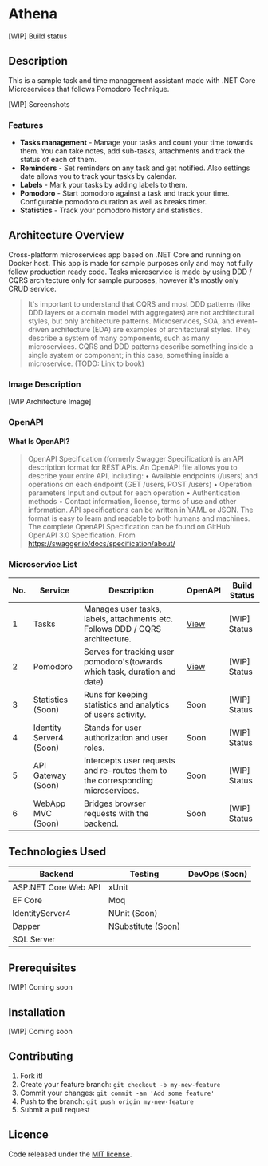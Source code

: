 # Athena
[WIP] Build status

## Description

This is a sample task and time management assistant made with .NET Core Microservices that follows Pomodoro Technique.

[WIP] Screenshots

### Features

- **Tasks management** - Manage your tasks and count your time towards them. You can take notes, add sub-tasks, attachments and track the status of each of them.
- **Reminders** - Set reminders on any task and get notified. Also settings date allows you to track your tasks by calendar.
- **Labels** - Mark your tasks by adding labels to them.
- **Pomodoro** - Start pomodoro against a task and track your time. Configurable pomodoro duration as well as breaks timer.
- **Statistics** - Track your pomodoro history and statistics.

## Architecture Overview

Cross-platform microservices app based on .NET Core and running on Docker host. This app is made for sample purposes only and may not fully follow production ready code. Tasks microservice is made by using DDD / CQRS architecture only for sample purposes, however it's mostly only CRUD service. 

> It's important to understand that CQRS and most DDD patterns (like DDD layers or a domain model with aggregates) are not architectural styles, but only architecture patterns. Microservices, SOA, and event-driven architecture (EDA) are examples of architectural styles. They describe a system of many components, such as many microservices. CQRS and DDD patterns describe something inside a single system or component; in this case, something inside a microservice. (TODO: Link to book)

### Image Description
[WIP Architecture Image]

### OpenAPI

#### What Is OpenAPI?
>OpenAPI Specification (formerly Swagger Specification) is an API description format for REST APIs. An OpenAPI file allows you to describe your entire API, including:
	• Available endpoints (/users) and operations on each endpoint (GET /users, POST /users)
	• Operation parameters Input and output for each operation
	• Authentication methods
	• Contact information, license, terms of use and other information.
API specifications can be written in YAML or JSON. The format is easy to learn and readable to both humans and machines. The complete OpenAPI Specification can be found on GitHub: OpenAPI 3.0 Specification.
From <https://swagger.io/docs/specification/about/>

### Microservice List

|  No. |  Service |  Description | OpenAPI  | Build Status |
| ------------ | ------------ | ------------ | ------------ | ------------ |
|  1 | Tasks  | Manages user tasks, labels, attachments etc. Follows DDD / CQRS architecture. | [View](http://https://petstore.swagger.io/?url=https://raw.githubusercontent.com/sponger94/Athena/develop/src/Services/Tasks/Tasks.API/api-docs/v1/swagger.json "View") | [WIP] Status |
|  2 | Pomodoro  | Serves for tracking user pomodoro's(towards which task, duration and date)  |  [View](https://petstore.swagger.io/?url=https://raw.githubusercontent.com/sponger94/Athena/develop/src/Services/Pomodoro/Pomodoro.API/api-docs/v1/swagger.json) | [WIP] Status  |
|  3 | Statistics (Soon)  | Runs for keeping statistics and analytics of users activity. | Soon  | [WIP] Status  |
|  4 | Identity Server4 (Soon)  | Stands for user authorization and user roles. | Soon  | [WIP] Status  |
|  5 | API Gateway (Soon) | Intercepts user requests and re-routes them to the corresponding microservices. | Soon  | [WIP] Status  |
|  6 | WebApp MVC (Soon) | Bridges browser requests with the backend. | Soon  | [WIP] Status  |

## Technologies Used

|  Backend | Testing | DevOps (Soon)  |
| ------------ | ------------ | ------------ |
| ASP.NET Core Web API  |  xUnit |   |
|  EF Core | Moq  |   |
| IdentityServer4  | NUnit (Soon)  |   |
| Dapper | NSubstitute (Soon)  |   |
| SQL Server |   |   |   |

## Prerequisites

[WIP] Coming soon

## Installation

[WIP] Coming soon



## Contributing

1. Fork it!
2. Create your feature branch: `git checkout -b my-new-feature`
3. Commit your changes: `git commit -am 'Add some feature'`
4. Push to the branch: `git push origin my-new-feature`
5. Submit a pull request

## Licence

Code released under the [MIT license](https://github.com/sponger94/Athena/blob/develop/LICENSE).
